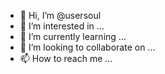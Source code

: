 - 👋 Hi, I’m @usersoul
- 👀 I’m interested in ...
- 🌱 I’m currently learning ...
- 💞️ I’m looking to collaborate on ...
- 📫 How to reach me ...

<!---
usersoul/usersoul is a ✨ special ✨ repository because its `README.md` (this file) appears on your GitHub profile.
You can click the Preview link to take a look at your changes.
--->
